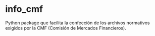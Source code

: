 # info_cmf
Python package que facilita la confección de los archivos normativos exigidos por la CMF (Comisión de Mercados Financieros).
